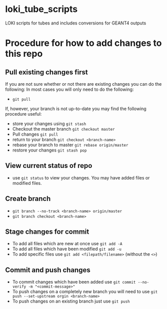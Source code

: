 # loki_tube_scripts
LOKI scripts for tubes and includes conversions for GEANT4 outputs

# Procedure for how to add changes to this repo 
## Pull existing changes first
If you are not sure whether or not there are existing changes you can do the following:
In most cases you will only need to do the following:
* `git pull`

If, however, your branch is not up-to-date you may find the following procedure useful:
* store your changes using `git stash`
* Checkout the master branch `git checkout master`
* Pull changes `git pull`
* return to your branch `git checkout <branch-name>`
* rebase your branch to master `git rebase origin/master`
* restore your changes `git stash pop`

## View current status of repo
* use `git status` to view your changes. You may have added files or modified files.

## Create branch
* `git branch --no-track <branch-name> origin/master`
* `git branch checkout <branch-name>`

## Stage changes for commit
* To add all files which are new at once use `git add -A`
* To add all files which have been modified `git add -u`
* To add specific files use `git add <filepath/filename>` (without the `<>`)

## Commit and push changes
* To commit changes which have been added use `git commit --no-verify -m "<commit-message>"`
* To push changes on a completely new branch you will need to use `git push --set-upstream orgin <branch-name>`
* To push changes on an existing branch just use `git push`

